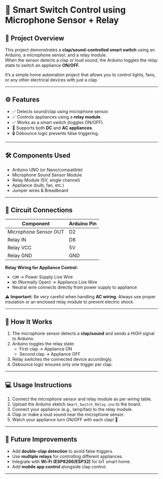 # 🎤 Smart Switch Control using Microphone Sensor + Relay  

## 📖 Project Overview  
This project demonstrates a **clap/sound-controlled smart switch** using an Arduino, a microphone sensor, and a relay module.  
When the sensor detects a clap or loud sound, the Arduino toggles the relay state to switch an appliance **ON/OFF**.  

It’s a simple home automation project that allows you to control lights, fans, or any other electrical devices with just a clap.  

---

## ⚙️ Features  
- ✅ Detects sound/clap using microphone sensor.  
- ✅ Controls appliances using a **relay module**.  
- ✅ Works as a smart switch (toggles ON/OFF).  
- 🔌 Supports both **DC** and **AC appliances**.  
- 🔒 Debounce logic prevents false triggering.  

---

## 🛠️ Components Used  
- Arduino UNO (or Nano/compatible)  
- Microphone Sound Sensor Module  
- Relay Module (5V, single channel)  
- Appliance (bulb, fan, etc.)  
- Jumper wires & Breadboard  

---

## 🔌 Circuit Connections  

| Component              | Arduino Pin |
|------------------------|-------------|
| Microphone Sensor OUT  | D2          |
| Relay IN               | D8          |
| Relay VCC              | 5V          |
| Relay GND              | GND         |

**Relay Wiring for Appliance Control:**  
- `COM` → Power Supply Live Wire  
- `NO` (Normally Open) → Appliance Live Wire  
- Neutral wire connects directly from power supply to appliance  

⚠️ **Important:** Be very careful when handling **AC wiring**. Always use proper insulation or an enclosed relay module to prevent electric shock.  

---

## 📜 How It Works  
1. The microphone sensor detects a **clap/sound** and sends a HIGH signal to Arduino.  
2. Arduino toggles the relay state:  
   - First clap → Appliance ON  
   - Second clap → Appliance OFF  
3. Relay switches the connected device accordingly.  
4. Debounce logic ensures only one trigger per clap.  

---

## 💻 Usage Instructions  
1. Connect the microphone sensor and relay module as per wiring table.  
2. Upload the Arduino sketch `Smart_Switch_Relay.ino` to the board.  
3. Connect your appliance (e.g., lamp/fan) to the relay module.  
4. Clap or make a loud sound near the microphone sensor.  
5. Watch your appliance turn ON/OFF with each clap! 🎉  

---

## 🚀 Future Improvements  
- Add **double-clap detection** to avoid false triggers.  
- Use **multiple relays** for controlling different appliances.  
- Integrate with **Wi-Fi (ESP8266/ESP32)** for IoT smart home.  
- Add **mobile app control** alongside clap control.  

---
